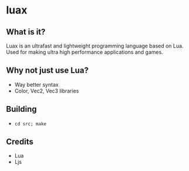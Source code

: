 # luax
## What is it?
Luax is an ultrafast and lightweight programming language based on Lua. Used for making ultra high performance applications and games.
## Why not just use Lua?
- Way better syntax
- Color, Vec2, Vec3 libraries
## Building
- `cd src; make`
## Credits
- Lua
- Ljs

